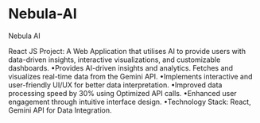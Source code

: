 # Nebula-AI
Nebula AI

React JS Project: A Web Application that utilises AI to provide users with data-driven insights, interactive visualizations, and customizable dashboards.
•Provides AI-driven insights and analytics. Fetches and visualizes real-time data from the Gemini API.
•Implements interactive and user-friendly UI/UX for better data interpretation.
•Improved data processing speed by 30% using Optimized API calls.
•Enhanced user engagement through intuitive interface design.
•Technology Stack: React, Gemini API for Data Integration.
